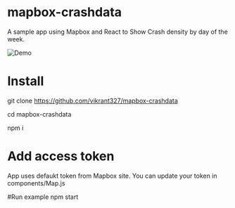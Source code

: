 # mapbox-crashdata
A sample app using Mapbox and React to Show Crash density by day of the week.

![Demo](https://user-images.githubusercontent.com/6988224/104332721-194a1a80-54b6-11eb-93a1-4cf5c6b5aa88.gif)


# Install
git clone https://github.com/vikrant327/mapbox-crashdata 

cd mapbox-crashdata

npm i

# Add access token
App uses defaukt token from Mapbox site. You can update your token in components/Map.js 

#Run example
npm start

